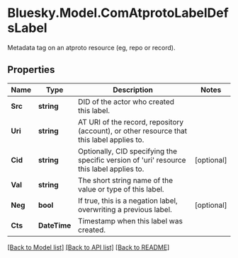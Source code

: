 # Bluesky.Model.ComAtprotoLabelDefsLabel
Metadata tag on an atproto resource (eg, repo or record).

## Properties

Name | Type | Description | Notes
------------ | ------------- | ------------- | -------------
**Src** | **string** | DID of the actor who created this label. | 
**Uri** | **string** | AT URI of the record, repository (account), or other resource that this label applies to. | 
**Cid** | **string** | Optionally, CID specifying the specific version of &#39;uri&#39; resource this label applies to. | [optional] 
**Val** | **string** | The short string name of the value or type of this label. | 
**Neg** | **bool** | If true, this is a negation label, overwriting a previous label. | [optional] 
**Cts** | **DateTime** | Timestamp when this label was created. | 

[[Back to Model list]](../README.md#documentation-for-models) [[Back to API list]](../README.md#documentation-for-api-endpoints) [[Back to README]](../README.md)

